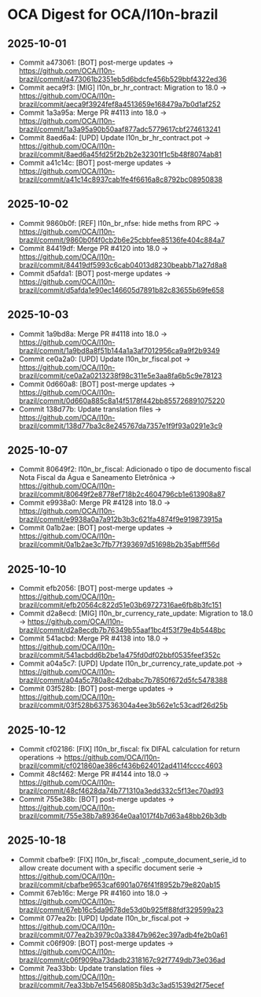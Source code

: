 # OCA Digest for OCA/l10n-brazil

## 2025-10-01

- Commit a473061: [BOT] post-merge updates → https://github.com/OCA/l10n-brazil/commit/a473061b2351eb5d6bdcfe456b529bbf4322ed36
- Commit aeca9f3: [MIG] l10n_br_hr_contract: Migration to 18.0 → https://github.com/OCA/l10n-brazil/commit/aeca9f3924fef8a4513659e168479a7b0d1af252
- Commit 1a3a95a: Merge PR #4113 into 18.0 → https://github.com/OCA/l10n-brazil/commit/1a3a95a90b50aaf877adc5779617cbf274613241
- Commit 8aed6a4: [UPD] Update l10n_br_hr_contract.pot → https://github.com/OCA/l10n-brazil/commit/8aed6a45fd25f2b2b2e32301f1c5b48f8074ab81
- Commit a41c14c: [BOT] post-merge updates → https://github.com/OCA/l10n-brazil/commit/a41c14c8937cab1fe4f6616a8c8792bc08950838

## 2025-10-02

- Commit 9860b0f: [REF] l10n_br_nfse: hide meths from RPC → https://github.com/OCA/l10n-brazil/commit/9860b0f4f0cb2b6e25cbbfee85136fe404c884a7
- Commit 84419df: Merge PR #4120 into 18.0 → https://github.com/OCA/l10n-brazil/commit/84419df5993c6cab04013d8230beabb71a27d8a8
- Commit d5afda1: [BOT] post-merge updates → https://github.com/OCA/l10n-brazil/commit/d5afda1e90ec146605d7891b82c83655b69fe658

## 2025-10-03

- Commit 1a9bd8a: Merge PR #4118 into 18.0 → https://github.com/OCA/l10n-brazil/commit/1a9bd8a8f51b144a1a3af7012956ca9a9f2b9349
- Commit ce0a2a0: [UPD] Update l10n_br_fiscal.pot → https://github.com/OCA/l10n-brazil/commit/ce0a2a0213238f98c311e5e3aa8fa6b5c9e78123
- Commit 0d660a8: [BOT] post-merge updates → https://github.com/OCA/l10n-brazil/commit/0d660a885c8a14f5178f442bb855726891075220
- Commit 138d77b: Update translation files → https://github.com/OCA/l10n-brazil/commit/138d77ba3c8e245767da7357e1f9f93a0291e3c9

## 2025-10-07

- Commit 80649f2: l10n_br_fiscal: Adicionado o tipo de documento fiscal Nota Fiscal da Água e Saneamento Eletrônica → https://github.com/OCA/l10n-brazil/commit/80649f2e8778ef718b2c4604796cb1e613908a87
- Commit e9938a0: Merge PR #4128 into 18.0 → https://github.com/OCA/l10n-brazil/commit/e9938a0a7a912b3b3c621fa4874f9e919873915a
- Commit 0a1b2ae: [BOT] post-merge updates → https://github.com/OCA/l10n-brazil/commit/0a1b2ae3c7fb77f393697d51698b2b35abfff56d

## 2025-10-10

- Commit efb2056: [BOT] post-merge updates → https://github.com/OCA/l10n-brazil/commit/efb20564c822d51e03b69727316ae6fb8b3fc151
- Commit d2a8ecd: [MIG] l10n_br_currency_rate_update: Migration to 18.0 → https://github.com/OCA/l10n-brazil/commit/d2a8ecdb7b76349b55aaf1bc4f53f79e4b5448bc
- Commit 541acbd: Merge PR #4138 into 18.0 → https://github.com/OCA/l10n-brazil/commit/541acbdd6b2be1a475fd0df02bbf0535feef352c
- Commit a04a5c7: [UPD] Update l10n_br_currency_rate_update.pot → https://github.com/OCA/l10n-brazil/commit/a04a5c780a8c42dbabc7b7850f672d5fc5478388
- Commit 03f528b: [BOT] post-merge updates → https://github.com/OCA/l10n-brazil/commit/03f528b637536304a4ee3b562e1c53cadf26d25b

## 2025-10-12

- Commit cf02186: [FIX] l10n_br_fiscal: fix DIFAL calculation for return operations → https://github.com/OCA/l10n-brazil/commit/cf021860ae386cf436b624012ad4114fcccc4603
- Commit 48cf462: Merge PR #4144 into 18.0 → https://github.com/OCA/l10n-brazil/commit/48cf4628da74b771310a3edd332c5f13ec70ad93
- Commit 755e38b: [BOT] post-merge updates → https://github.com/OCA/l10n-brazil/commit/755e38b7a89364e0aa1017f4b7d63a48bb26b3db

## 2025-10-18

- Commit cbafbe9: [FIX] l10n_br_fiscal: _compute_document_serie_id to allow create document with a specific document serie → https://github.com/OCA/l10n-brazil/commit/cbafbe9653caf6901a076f41f8952b79e820ab15
- Commit 67eb16c: Merge PR #4160 into 18.0 → https://github.com/OCA/l10n-brazil/commit/67eb16c5da9678de53d0b925ff88fdf329599a23
- Commit 077ea2b: [UPD] Update l10n_br_fiscal.pot → https://github.com/OCA/l10n-brazil/commit/077ea2b3979c0a33847b962ec397adb4fe2b0a61
- Commit c06f909: [BOT] post-merge updates → https://github.com/OCA/l10n-brazil/commit/c06f909ba73dadb2318167c92f7749db73e036ad
- Commit 7ea33bb: Update translation files → https://github.com/OCA/l10n-brazil/commit/7ea33bb7e154568085b3d3c3ad51539d2f75ecef

